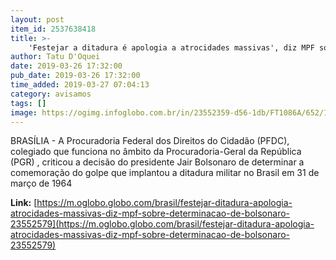 ```yaml
---
layout: post
item_id: 2537638418
title: >-
    'Festejar a ditadura é apologia a atrocidades massivas', diz MPF sobre determinação de Bolsonaro
author: Tatu D'Oquei
date: 2019-03-26 17:32:00
pub_date: 2019-03-26 17:32:00
time_added: 2019-03-27 07:04:13
category: avisamos
tags: []
image: https://ogimg.infoglobo.com.br/in/23552359-d56-1db/FT1086A/652/18478819_PARio-RJ29-03-2012Ato-de-militares-comemorando-o-golpe-de-64-acaba-em-confronto-com.jpg
---
```


BRASÍLIA - A Procuradoria Federal dos Direitos do Cidadão (PFDC), colegiado que funciona no âmbito da Procuradoria-Geral da República (PGR) , criticou a decisão do presidente Jair Bolsonaro de determinar a comemoração do golpe que implantou a ditadura militar no Brasil em 31 de março de 1964

**Link:** [https://m.oglobo.globo.com/brasil/festejar-ditadura-apologia-atrocidades-massivas-diz-mpf-sobre-determinacao-de-bolsonaro-23552579](https://m.oglobo.globo.com/brasil/festejar-ditadura-apologia-atrocidades-massivas-diz-mpf-sobre-determinacao-de-bolsonaro-23552579)

